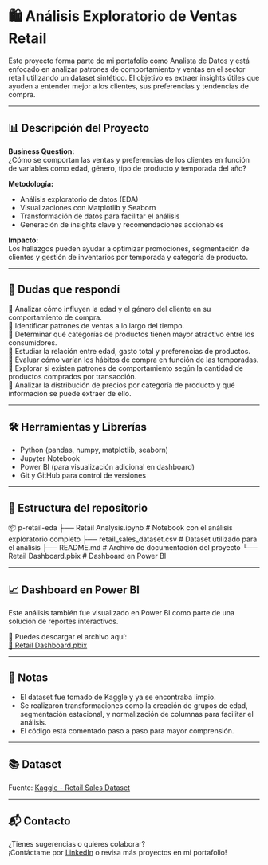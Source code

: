 # 🛍️ Análisis Exploratorio de Ventas Retail

Este proyecto forma parte de mi portafolio como Analista de Datos y está enfocado en analizar patrones de comportamiento y ventas en el sector retail utilizando un dataset sintético. El objetivo es extraer insights útiles que ayuden a entender mejor a los clientes, sus preferencias y tendencias de compra.

---

## 📊 Descripción del Proyecto

**Business Question:**  
¿Cómo se comportan las ventas y preferencias de los clientes en función de variables como edad, género, tipo de producto y temporada del año?

**Metodología:**  
- Análisis exploratorio de datos (EDA)
- Visualizaciones con Matplotlib y Seaborn
- Transformación de datos para facilitar el análisis
- Generación de insights clave y recomendaciones accionables

**Impacto:**  
Los hallazgos pueden ayudar a optimizar promociones, segmentación de clientes y gestión de inventarios por temporada y categoría de producto.

---

## 🧠 Dudas que respondí

📌 Analizar cómo influyen la edad y el género del cliente en su comportamiento de compra.  
📌 Identificar patrones de ventas a lo largo del tiempo.  
📌 Determinar qué categorías de productos tienen mayor atractivo entre los consumidores.  
📌 Estudiar la relación entre edad, gasto total y preferencias de productos.  
📌 Evaluar cómo varían los hábitos de compra en función de las temporadas.  
📌 Explorar si existen patrones de comportamiento según la cantidad de productos comprados por transacción.  
📌 Analizar la distribución de precios por categoría de producto y qué información se puede extraer de ello.

---

## 🛠️ Herramientas y Librerías

- Python (pandas, numpy, matplotlib, seaborn)
- Jupyter Notebook
- Power BI (para visualización adicional en dashboard)
- Git y GitHub para control de versiones

---

## 📁 Estructura del repositorio
📦 p-retail-eda
├── Retail Analysis.ipynb          # Notebook con el análisis exploratorio completo
├── retail_sales_dataset.csv       # Dataset utilizado para el análisis
├── README.md                      # Archivo de documentación del proyecto
└── Retail Dashboard.pbix          # Dashboard en Power BI


---

## 📈 Dashboard en Power BI

Este análisis también fue visualizado en Power BI como parte de una solución de reportes interactivos.

🔹 Puedes descargar el archivo aquí:  
[📁 Retail Dashboard.pbix](./Retail%20Dashboard.pbix)


---

## 📌 Notas

- El dataset fue tomado de Kaggle y ya se encontraba limpio.
- Se realizaron transformaciones como la creación de grupos de edad, segmentación estacional, y normalización de columnas para facilitar el análisis.
- El código está comentado paso a paso para mayor comprensión.

---

## 📚 Dataset

Fuente: [Kaggle - Retail Sales Dataset](https://www.kaggle.com/datasets/mohammadtalib786/retail-sales-dataset/data)

---

## 📬 Contacto

¿Tienes sugerencias o quieres colaborar?  
¡Contáctame por [LinkedIn](https://www.linkedin.com/in/eduardo-alfonso-haro-villanueva-baa50a261/) o revisa más proyectos en mi portafolio!



